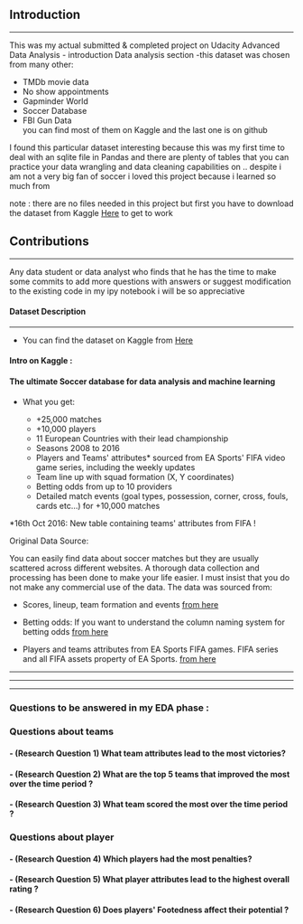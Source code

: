 
<a id='intro'></a>
## Introduction
----
This was my actual submitted & completed project on Udacity Advanced Data Analysis - introduction Data analysis section -this dataset was chosen from many other:  
   - TMDb movie data
   - No show appointments
   - Gapminder World
   - Soccer Database
   - FBI Gun Data  
you can find most of them on Kaggle and the last one is on github

I found this particular dataset interesting because this was my first time to deal with an sqlite file in Pandas and there are plenty of tables that you can practice your data wrangling and data cleaning capabilities on .. despite i am not a very big fan of soccer i loved this project because i learned so much from

note : there are no files needed in this project but first you have to download the dataset from Kaggle [Here](https://www.kaggle.com/hugomathien/soccer) to get to work


## Contributions
-----
Any data student or data analyst who finds that he has the time to make some commits to add more questions with answers or suggest modification to the existing code in my ipy notebook i will be so appreciative


#### Dataset Description
---
- You can find the dataset on Kaggle from [Here](https://www.kaggle.com/hugomathien/soccer)


#### Intro on Kaggle :
#### The ultimate Soccer database for data analysis and machine learning

- What you get:

    - +25,000 matches
    - +10,000 players
    - 11 European Countries with their lead championship
    - Seasons 2008 to 2016
    - Players and Teams' attributes* sourced from EA Sports' FIFA video game series, including the weekly updates
    - Team line up with squad formation (X, Y coordinates)
    - Betting odds from up to 10 providers
    - Detailed match events (goal types, possession, corner, cross, fouls, cards etc…) for +10,000 matches

*16th Oct 2016: New table containing teams' attributes from FIFA !

Original Data Source:

You can easily find data about soccer matches but they are usually scattered across different websites. A thorough data collection and processing has been done to make your life easier. I must insist that you do not make any commercial use of the data. The data was sourced from:

 - Scores, lineup, team formation and events [from here](http://football-data.mx-api.enetscores.com)

 - Betting odds: If you want to understand the column naming system for betting odds [from here](http://www.football-data.co.uk/)

 - Players and teams attributes from EA Sports FIFA games. FIFA series and all FIFA assets property of EA Sports. [from here](http://sofifa.com/)

---
---
---
### Questions to be answered in my EDA phase :

### Questions about teams 

####  -  (Research Question 1) What team attributes lead to the most victories?
####  -  (Research Question 2) What are the top 5 teams that improved the most over the time period ? 
####  -  (Research Question 3) What team scored the most over the time period ?

### Questions about player

####  -  (Research Question 4) Which players had the most penalties? 
####  -  (Research Question 5) What player attributes lead to the highest overall rating ?
####  -  (Research Question 6) Does  players' Footedness affect their potential ?
